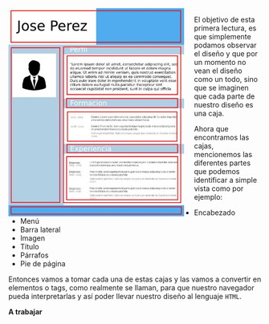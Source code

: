 <div class="">
  <img src="https://raw.githubusercontent.com/smartedu-mumuki/mumuki-guia-html-estructura/master/images/CV-parts_1524525857647.jpg" alt="CV-parts_1524525857647.jpg" width="350px" height="auto" style="float:left;margin-right:20px;">
</div>

El objetivo de esta primera lectura, es que simplemente podamos observar el diseño y que por un momento no vean el diseño como un todo, sino que se imaginen que cada parte de nuestro diseño es una caja.</p>

Ahora que encontramos las cajas, mencionemos las diferentes partes que podemos identificar a simple vista como por ejemplo:

  * Encabezado
  * Menú
  * Barra lateral
  * Imagen
  * Título
  * Párrafos
  * Pie de página
  
Entonces vamos a tomar cada una de estas cajas y las vamos a convertir en elementos o tags, como realmente se llaman, para que nuestro navegador pueda interpretarlas y así poder llevar nuestro diseño al lenguaje `HTML`.

**A trabajar**